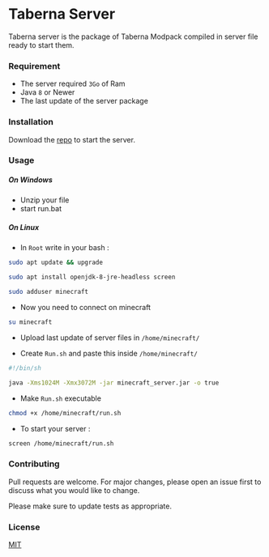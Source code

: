 # Taberna Server

Taberna server is the package of Taberna Modpack compiled in server file ready to start them.

### Requirement 

- The server required `3Go` of Ram
- Java `8` or Newer
- The last update of the server package



### Installation

Download the [repo](https://github.com/yoannbt2001/Taberna-ModPack/archive/Taberna-5-Server.zip) to start the server.



### Usage


##### On Windows

- Unzip your file
- start run.bat


##### On Linux

- In `Root` write in your bash :

```bash
sudo apt update && upgrade
```

```bash
sudo apt install openjdk-8-jre-headless screen
```

```bash
sudo adduser minecraft
```

- Now you need to connect on minecraft

```bash
su minecraft
```

- Upload last update of server files in `/home/minecraft/`

- Create `Run.sh` and paste this inside `/home/minecraft/`

```bash
#!/bin/sh

java -Xms1024M -Xmx3072M -jar minecraft_server.jar -o true
```

- Make `Run.sh` executable

```bash
chmod +x /home/minecraft/run.sh
```

- To start your server :

``` bash
screen /home/minecraft/run.sh
```



### Contributing
Pull requests are welcome. For major changes, please open an issue first to discuss what you would like to change.

Please make sure to update tests as appropriate.



### License
[MIT](https://choosealicense.com/licenses/mit/)
